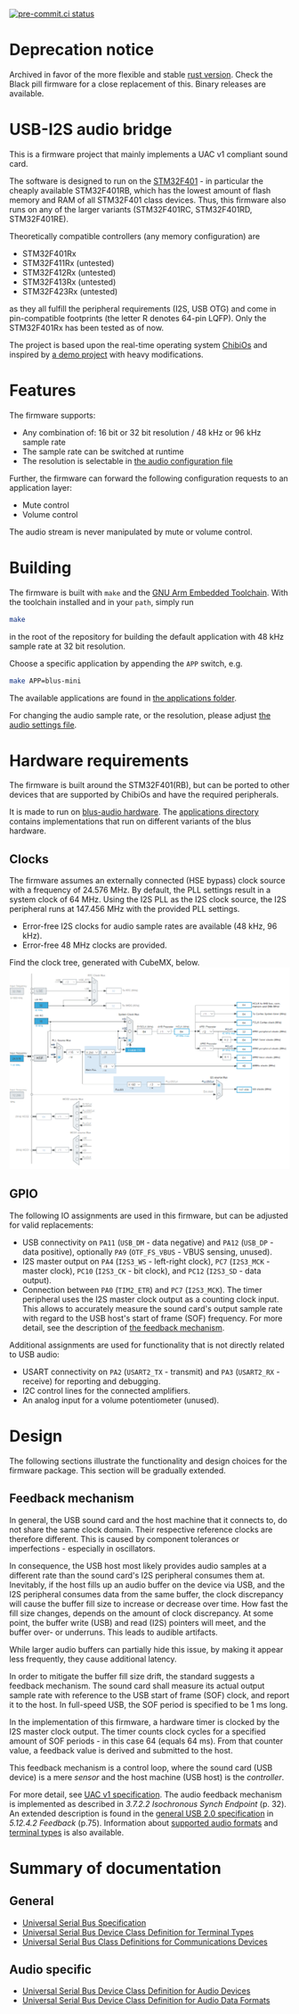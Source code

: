 [![pre-commit.ci status](https://results.pre-commit.ci/badge/github/elagil/usb-i2s-bridge/main.svg)](https://results.pre-commit.ci/latest/github/elagil/usb-i2s-bridge/main)

# Deprecation notice

Archived in favor of the more flexible and stable [rust version](https://github.com/blus-audio/firmware-rs).
Check the Black pill firmware for a close replacement of this. Binary releases are available.

# USB-I2S audio bridge

This is a firmware project that mainly implements a UAC v1 compliant sound card.

The software is designed to run on the [STM32F401](https://www.st.com/en/microcontrollers-microprocessors/stm32f401.html) - in particular the cheaply available STM32F401RB, which has the lowest amount of flash memory and RAM of all STM32F401 class devices.
Thus, this firmware also runs on any of the larger variants (STM32F401RC, STM32F401RD, STM32F401RE).

Theoretically compatible controllers (any memory configuration) are
- STM32F401Rx
- STM32F411Rx (untested)
- STM32F412Rx (untested)
- STM32F413Rx (untested)
- STM32F423Rx (untested)

as they all fulfill the peripheral requirements (I2S, USB OTG) and come in pin-compatible footprints (the letter R denotes 64-pin LQFP). Only the STM32F401Rx has been tested as of now.

The project is based upon the real-time operating system [ChibiOs](https://www.chibios.org/dokuwiki/doku.php) and inspired by [a demo project](https://forum.chibios.org/viewtopic.php?f=16&t=926&start=20) with heavy modifications.

# Features

The firmware supports:
- Any combination of: 16 bit or 32 bit resolution / 48 kHz or 96 kHz sample rate
- The sample rate can be switched at runtime
- The resolution is selectable in [the audio configuration file](./source/audio/audio_settings.h)

Further, the firmware can forward the following configuration requests to an application layer:
- Mute control
- Volume control

The audio stream is never manipulated by mute or volume control.

# Building

The firmware is built with `make` and the [GNU Arm Embedded Toolchain](https://developer.arm.com/downloads/-/gnu-rm). With the toolchain installed and in your `path`, simply run

```bash
make
```

in the root of the repository for building the default application with 48 kHz sample rate at 32 bit resolution.

Choose a specific application by appending the `APP` switch, e.g.

```bash
make APP=blus-mini
```

The available applications are found in [the applications folder](./apps).

For changing the audio sample rate, or the resolution, please adjust [the audio settings file](./source/audio/audio_settings.h).

# Hardware requirements

The firmware is built around the STM32F401(RB), but can be ported to other devices that are supported by ChibiOs and have the required peripherals.

It is made to run on [blus-audio hardware](https://github.com/blus-audio/hardware). The [applications directory](./apps/) contains implementations that run on different variants of the blus hardware.

## Clocks

The firmware assumes an externally connected (HSE bypass) clock source with a frequency of 24.576 MHz. By default, the PLL settings result in a system clock of 64 MHz. Using the I2S PLL as the I2S clock source, the I2S peripheral runs at 147.456 MHz with the provided PLL settings.

- Error-free I2S clocks for audio sample rates are available (48 kHz, 96 kHz).
- Error-free 48 MHz clocks are provided.

Find the clock tree, generated with CubeMX, below.
![clocks](./doc/images/clocks.png "Clock tree")

## GPIO

The following IO assignments are used in this firmware, but can be adjusted for valid replacements:

- USB connectivity on `PA11` (`USB_DM` - data negative) and `PA12` (`USB_DP` - data positive), optionally `PA9` (`OTF_FS_VBUS` - VBUS sensing, unused).
- I2S master output on `PA4` (`I2S3_WS` - left-right clock), `PC7` (`I2S3_MCK` - master clock), `PC10` (`I2S3_CK` - bit clock), and `PC12` (`I2S3_SD` - data output).
- Connection between `PA0` (`TIM2_ETR`) and `PC7` (`I2S3_MCK`). The timer peripheral uses the I2S master clock output as a counting clock input. This allows to accurately measure the sound card's output sample rate with regard to the USB host's start of frame (SOF) frequency. For more detail, see the description of [the feedback mechanism](#feedback-mechanism).

Additional assignments are used for functionality that is not directly related to USB audio:

- USART connectivity on `PA2` (`USART2_TX` - transmit) and `PA3` (`USART2_RX` - receive) for reporting and debugging.
- I2C control lines for the connected amplifiers.
- An analog input for a volume potentiometer (unused).

# Design

The following sections illustrate the functionality and design choices for the firmware package.
This section will be gradually extended.

## Feedback mechanism

In general, the USB sound card and the host machine that it connects to, do not share the same clock domain. Their respective reference clocks are therefore different. This is caused by component tolerances or imperfections - especially in oscillators.

In consequence, the USB host most likely provides audio samples at a different rate than the sound card's I2S peripheral consumes them at.
Inevitably, if the host fills up an audio buffer on the device via USB, and the I2S peripheral consumes data from the same buffer, the clock discrepancy will cause the buffer fill size to increase or decrease over time. How fast the fill size changes, depends on the amount of clock discrepancy.
At some point, the buffer write (USB) and read (I2S) pointers will meet, and the buffer over- or underruns. This leads to audible artifacts.

While larger audio buffers can partially hide this issue, by making it appear less frequently, they cause additional latency.

In order to mitigate the buffer fill size drift, the standard suggests a feedback mechanism. The sound card shall measure its actual output sample rate with reference to the USB start of frame (SOF) clock, and report it to the host. In full-speed USB, the SOF period is specified to be 1 ms long.

In the implementation of this firmware, a hardware timer is clocked by the I2S master clock output. The timer counts clock cycles for a specified amount of SOF periods - in this case 64 (equals 64 ms). From that counter value, a feedback value is derived and submitted to the host.

This feedback mechanism is a control loop, where the sound card (USB device) is a mere *sensor* and the host machine (USB host) is the *controller*.

For more detail, see [UAC v1 specification](./doc/audio10.pdf). The audio feedback mechanism is implemented as described in *3.7.2.2 Isochronous Synch Endpoint* (p. 32).
An extended description is found in the [general USB 2.0 specification](./doc/usb_20.pdf) in *5.12.4.2 Feedback* (p.75). Information about [supported audio formats](./doc/frmts10.pdf) and [terminal types](./doc/termt10.pdf) is also available.

# Summary of documentation

## General

- [Universal Serial Bus Specification](./doc/usb_20.pdf)
- [Universal Serial Bus Device Class Definition for Terminal Types](./doc/termt10.pdf)
- [Universal Serial Bus Class Definitions for Communications Devices](./doc/cdc120.pdf)

## Audio specific

- [Universal Serial Bus Device Class Definition for Audio Devices](./doc/audio10.pdf)
- [Universal Serial Bus Device Class Definition for Audio Data Formats](./doc/frmts10.pdf)
